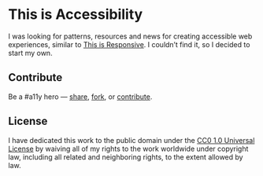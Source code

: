 # This is Accessibility

I was looking for patterns, resources and news for creating accessible web experiences, similar to [This is Responsive](http://bradfrost.github.io/this-is-responsive/). I couldn’t find it, so I decided to start my own.

## Contribute

Be a #a11y hero — [share](https://twitter.com/home?status=Find,%20share,%20and%20contribute%20accessible%20web%20patterns,%20resources,%20and%20news%20https://github.com/jonathantneal/this-is-a11y%20%23a11y), [fork](https://github.com/jonathantneal/this-is-a11y/fork), or [contribute](https://github.com/jonathantneal/this-is-a11y/issues).

## License

I have dedicated this work to the public domain under the [CC0 1.0 Universal License](https://creativecommons.org/publicdomain/zero/1.0/) by waiving all of my rights to the work worldwide under copyright law, including all related and neighboring rights, to the extent allowed by law.
